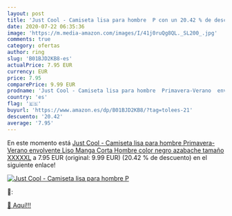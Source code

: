 ```yaml
---
layout: post
title: 'Just Cool - Camiseta lisa para hombre  P con un 20.42 % de descuento'
date: 2020-07-22 06:35:36
image: 'https://m.media-amazon.com/images/I/41j0ruQg8QL._SL200_.jpg'
comments: true
category: ofertas
author: ring
slug: 'B01BJD2KB8-es'
actualPrice: 7.95 EUR
currency: EUR
price: 7.95
comparePrice: 9.99 EUR
prodname: 'Just Cool - Camiseta lisa para hombre  Primavera-Verano  envolvente  Liso  Manga Corta  Hombre  color negro azabache  tamaño XXXXXL'
country: 'es'
flag: '🇪🇸'
buyurl: 'https://www.amazon.es/dp/B01BJD2KB8/?tag=tolees-21'
descuento: '20.42'
average: '7.95'
---
```


En este momento está [Just Cool - Camiseta lisa para hombre  Primavera-Verano  envolvente  Liso  Manga Corta  Hombre  color negro azabache  tamaño XXXXXL](https://www.amazon.es/dp/B01BJD2KB8/?tag=tolees-21) a 7.95 EUR (original: 9.99 EUR) (20.42 %  de descuento) en el siguiente enlace!

[![Just Cool - Camiseta lisa para hombre  P](https://m.media-amazon.com/images/I/41j0ruQg8QL._SL200_.jpg)](https://www.amazon.es/dp/B01BJD2KB8/?tag=tolees-21)

🔎:


[🛒 Aquí!!!](https://www.amazon.es/dp/B01BJD2KB8/?tag=tolees-21)
